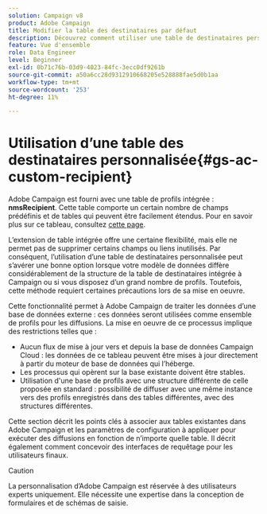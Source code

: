 ```yaml
---
solution: Campaign v8
product: Adobe Campaign
title: Modifier la table des destinataires par défaut
description: Découvrez comment utiliser une table de destinataires personnalisée
feature: Vue d'ensemble
role: Data Engineer
level: Beginner
exl-id: 0b71c76b-03d9-4023-84fc-3ecc0df9261b
source-git-commit: a50a6cc28d9312910668205e528888fae5d0b1aa
workflow-type: tm+mt
source-wordcount: '253'
ht-degree: 11%

---
```


# Utilisation d’une table des destinataires personnalisée{#gs-ac-custom-recipient}

Adobe Campaign est fourni avec une table de profils intégrée : **nmsRecipient**. Cette table comporte un certain nombre de champs prédéfinis et de tables qui peuvent être facilement étendus. Pour en savoir plus sur ce tableau, consultez [cette page](datamodel.md#ootb-profiles).

L’extension de table intégrée offre une certaine flexibilité, mais elle ne permet pas de supprimer certains champs ou liens inutilisés. Par conséquent, l’utilisation d’une table de destinataires personnalisée peut s’avérer une bonne option lorsque votre modèle de données diffère considérablement de la structure de la table de destinataires intégrée à Campaign ou si vous disposez d’un grand nombre de profils.  Toutefois, cette méthode requiert certaines précautions lors de sa mise en oeuvre.

Cette fonctionnalité permet à Adobe Campaign de traiter les données d’une base de données externe : ces données seront utilisées comme ensemble de profils pour les diffusions. La mise en oeuvre de ce processus implique des restrictions telles que :

* Aucun flux de mise à jour vers et depuis la base de données Campaign Cloud : les données de ce tableau peuvent être mises à jour directement à partir du moteur de base de données qui l’héberge.
* Les processus qui opèrent sur la base existante doivent être stables.
* Utilisation d&#39;une base de profils avec une structure différente de celle proposée en standard : possibilité de diffuser avec une même instance vers des profils enregistrés dans des tables différentes, avec des structures différentes.

Cette section décrit les points clés à associer aux tables existantes dans Adobe Campaign et les paramètres de configuration à appliquer pour exécuter des diffusions en fonction de n’importe quelle table. Il décrit également comment concevoir des interfaces de requêtage pour les utilisateurs finaux.

>[!CAUTION]
>
>La personnalisation d’Adobe Campaign est réservée à des utilisateurs experts uniquement. Elle nécessite une expertise dans la conception de formulaires et de schémas de saisie.


